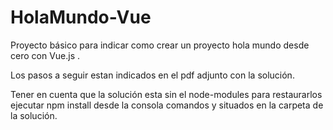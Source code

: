 # HolaMundo-Vue
Proyecto básico para indicar como crear un proyecto hola mundo desde cero con Vue.js .

Los pasos a seguir estan indicados en el pdf adjunto con la solución.

Tener en cuenta que la solución esta sin el node-modules para restaurarlos ejecutar npm install desde la consola comandos y situados en la carpeta de la solución.

